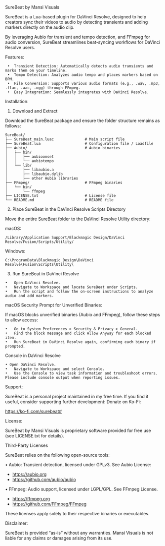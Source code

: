 SureBeat by Mansi Visuals

SureBeat is a Lua-based plugin for DaVinci Resolve, designed to help creators sync their videos to audio by detecting transients and adding markers directly on the audio clip. 

By leveraging Aubio for transient and tempo detection, and FFmpeg for audio conversion, SureBeat streamlines beat-syncing workflows for DaVinci Resolve users.

Features:
```
 •	Transient Detection: Automatically detects audio transients and marks them on your timeline.
 •	Tempo Detection: Analyzes audio tempo and places markers based on BPM.
 •	File Conversion: Supports various audio formats (e.g., .wav, .mp3, .flac, .aac, .ogg) through FFmpeg.
 •	Easy Integration: Seamlessly integrates with DaVinci Resolve.
```

Installation:

1. Download and Extract

Download the SureBeat package and ensure the folder structure remains as follows:

```
SureBeat/
├── SureBeat_main.luac              # Main script file
├── SureBeat.lua                    # Configuration file / Loadfile
├── Aubio/                          # Aubio binaries
│   ├── bin/
│   │   ├── aubioonset
│   │   └── aubiotempo
│   └── lib/
│       ├── libaubio.a
│       ├── libaubio.dylib
│       ├── other Aubio libraries
├── FFmpeg/                         # FFmpeg binaries
│   └── bin/
│       └── ffmpeg
├── LICENSE.txt                     # License file
└── README.md                       # README file
```

2. Place SureBeat in the DaVinci Resolve Scripts Directory

Move the entire SureBeat folder to the DaVinci Resolve Utility directory:

macOS:
```
/Library/Application Support/Blackmagic Design/DaVinci Resolve/Fusion/Scripts/Utility/
```

Windows:
```
C:\ProgramData\Blackmagic Design\DaVinci Resolve\Fusion\Scripts\Utility\
```


3. Run SureBeat in DaVinci Resolve
```
•	Open DaVinci Resolve.
•	Navigate to Workspace and locate SureBeat under Scripts.
•	Run the script and follow the on-screen instructions to analyze audio and add markers.
```

macOS Security Prompt for Unverified Binaries:

If macOS blocks unverified binaries (Aubio and FFmpeg), follow these steps to allow access:
```
•	Go to System Preferences > Security & Privacy > General.
•	Find the block message and click Allow Anyway for each blocked item.
•	Run SureBeat in DaVinci Resolve again, confirming each binary if prompted.
```

Console in DaVinci Resolve
```
• Open DaVinci Resolve.
•	Navigate to Workspace and select Console.
•	Use the Console to view task information and troubleshoot errors. Please include console output when reporting issues.
```

Support:

SureBeat is a personal project maintained in my free time. If you find it useful, consider supporting further development:
Donate on Ko-Fi:

https://ko-fi.com/surebeat#


License:

SureBeat by Mansi Visuals is proprietary software provided for free use (see LICENSE.txt for details).

Third-Party Licenses

SureBeat relies on the following open-source tools:

•	Aubio: Transient detection, licensed under GPLv3. See Aubio License:
  - https://aubio.org
  - https://github.com/aubio/aubio
  
•	FFmpeg: Audio support, licensed under LGPL/GPL. See FFmpeg License.
  - https://ffmpeg.org
  - https://github.com/FFmpeg/FFmpeg

These licenses apply solely to their respective binaries or executables.


Disclaimer:

SureBeat is provided “as-is” without any warranties. Mansi Visuals is not liable for any claims or damages arising from its use.
